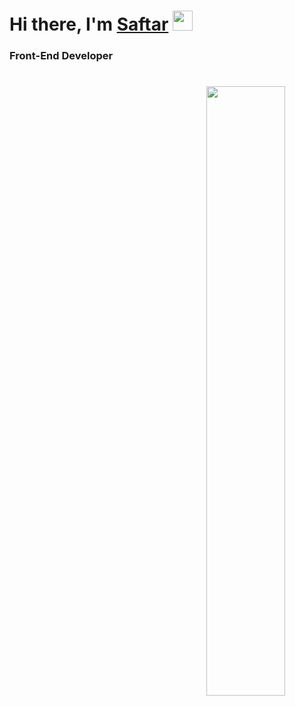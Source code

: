 
<h1 align="left">Hi there, I'm <a href="https://github.com/Saftar94" target="_blank">Saftar</a> 
<img src="https://github.com/blackcater/blackcater/raw/main/images/Hi.gif" height="32"/></h1>
<h3 align="left">Front-End Developer</h3>

<h1 align="center">
<img align="right" src="https://cdn.dribbble.com/users/1235346/screenshots/3252385/job.gif" width="50%"/>
  </h1>








